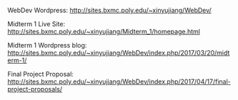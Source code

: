 WebDev Wordpress: http://sites.bxmc.poly.edu/~xinyujiang/WebDev/

Midterm 1 Live Site: http://sites.bxmc.poly.edu/~xinyujiang/Midterm_1/homepage.html

Midterm 1 Wordpress blog: http://sites.bxmc.poly.edu/~xinyujiang/WebDev/index.php/2017/03/20/midterm-1/

Final Project Proposal: http://sites.bxmc.poly.edu/~xinyujiang/WebDev/index.php/2017/04/17/final-project-proposals/
